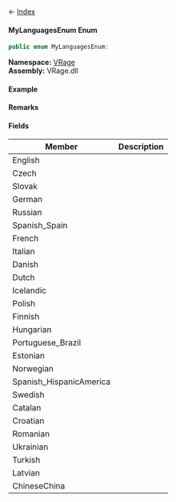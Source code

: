← [Index](Api-Index)

#### MyLanguagesEnum Enum

```csharp
public enum MyLanguagesEnum: 
```

**Namespace:** [VRage](VRage)  
**Assembly:** VRage.dll

#### Example

#### Remarks

#### Fields

|Member|Description|
|---|---|
|English||
|Czech||
|Slovak||
|German||
|Russian||
|Spanish_Spain||
|French||
|Italian||
|Danish||
|Dutch||
|Icelandic||
|Polish||
|Finnish||
|Hungarian||
|Portuguese_Brazil||
|Estonian||
|Norwegian||
|Spanish_HispanicAmerica||
|Swedish||
|Catalan||
|Croatian||
|Romanian||
|Ukrainian||
|Turkish||
|Latvian||
|ChineseChina||

